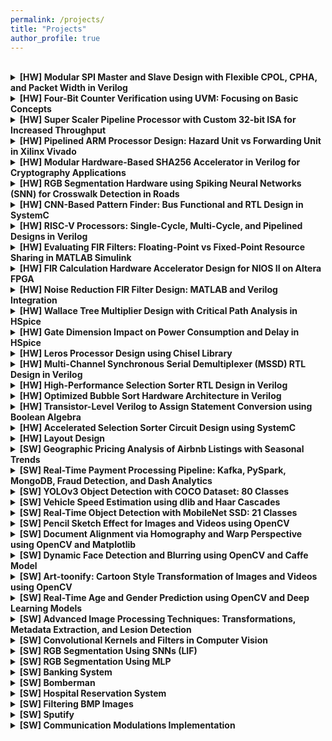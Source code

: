 ```yaml
---
permalink: /projects/
title: "Projects"
author_profile: true
---
```

<br>

<details>
  <summary>
    <strong>[HW] Modular SPI Master and Slave Design with Flexible CPOL, CPHA, and Packet Width in Verilog</strong>
  </summary>
  <p>
    Designed a modular SPI master and slave supporting different CPOL and CPHA along with different packet width, enabling flexible serial communication.
    <br>
    <!-- 🔗 <a href="https://github.com/amirhjrad/VLSI_layout" target="_blank">View on GitHub</a> -->
  </p>
</details>

<details>
  <summary>
    <strong>[HW] Four-Bit Counter Verification using UVM: Focusing on Basic Concepts</strong>
  </summary>
  <p>
    Testing a four-bit counter using universal verification methodology (UVM) focusing on basic concepts, Sequencer, Driver, etc.
    <br>
    <!-- 🔗 <a href="https://github.com/amirhjrad/VLSI_layout" target="_blank">View on GitHub</a> -->
  </p>
</details>

<details>
  <summary>
    <strong>[HW] Super Scaler Pipeline Processor with Custom 32-bit ISA for Increased Throughput</strong>
  </summary>
  <p>
      Designed a Super Scaler Pipeline Processor, with fully customized 32bit Instruction Set Architecture (ISA), aiming to increase the throughput.
    <br>
    <!-- 🔗 <a href="https://github.com/amirhjrad/VLSI_layout" target="_blank">View on GitHub</a> -->
  </p>
</details>

<details>
  <summary>
    <strong>[HW] Pipelined ARM Processor Design: Hazard Unit vs Forwarding Unit in Xilinx Vivado</strong>
  </summary>
  <p>
     Designed a pipelined ARM processor, exploring the differences between leveraging hazard unit and forwarding unit in terms of latency using Xilinx Vivado.
    <br>
    <!-- 🔗 <a href="https://github.com/amirhjrad/VLSI_layout" target="_blank">View on GitHub</a> -->
  </p>
</details>

<details>
  <summary>
    <strong>[HW] Modular Hardware-Based SHA256 Accelerator in Verilog for Cryptography Applications</strong>
  </summary>
  <p>
     Designed modular hardware-based SHA256, aiming to accelerate hash generating built on SHA256 algorithm in the field of Cryptography using Verilog.
    <br>
    <!-- 🔗 <a href="https://github.com/amirhjrad/VLSI_layout" target="_blank">View on GitHub</a> -->
  </p>
</details>

<details>
  <summary>
    <strong>[HW] RGB Segmentation Hardware using Spiking Neural Networks (SNN) for Crosswalk Detection in Roads</strong>
  </summary>
  <p>
     Design a hardware for RGB segmentation based on spiking neural networks (SNN) to detect crosswalks in the roads using Verilog and Q16.16 fixed-point binary representation.
    <br>
    <!-- 🔗 <a href="https://github.com/amirhjrad/VLSI_layout" target="_blank">View on GitHub</a> -->
  </p>
</details>

<details>
  <summary>
    <strong>[HW] CNN-Based Pattern Finder: Bus Functional and RTL Design in SystemC</strong>
  </summary>
  <p>
    Design both bus functional and RT level design of a Pattern Finder using CNNs (Convolutional Neural Networks) to detect specific patterns of its input image using systemC.
    <br>
    🔗 <a href="https://github.com/amirhjrad/CNN" target="_blank">View on GitHub</a>
  </p>
</details>

<details>
  <summary>
    <strong>[HW] RISC-V Processors: Single-Cycle, Multi-Cycle, and Pipelined Designs in Verilog</strong>
  </summary>
  <p>
    Designed single-cycle, multi-cycle, and pipeline RISC-V processors in Verilog, developing instruction sets, control units, and datapaths, with strong expertise in computer architecture and instruction pipelining.
    <br>
    🔗 <a href="https://github.com/amirhjrad/Risc-v" target="_blank">View on GitHub</a>
  </p>
</details>

<details>
  <summary>
    <strong>[HW] Evaluating FIR Filters: Floating-Point vs Fixed-Point Resource Sharing in MATLAB Simulink</strong>
  </summary>
  <p>
     Evaluating FIR Filters using MATLAB Simulink in order to compare the influence of floating-point and fixed-point in resource sharing.
    <br>
    🔗 <a href="https://github.com/amirhjrad/ESL_2" target="_blank">View on GitHub</a>
  </p>
</details>

<details>
  <summary>
    <strong>[HW] FIR Calculation Hardware Accelerator Design for NIOS II on Altera FPGA</strong>
  </summary>
  <p>
    Designing a hardware accelerator for FIR calculation based on the NIOS II processor of Altera FPGA board.
    <br>
    <!-- 🔗 <a href="https://github.com/amirhjrad/VLSI_layout" target="_blank">View on GitHub</a> -->
  </p>
</details>

<details>
  <summary>
    <strong>[HW] Noise Reduction FIR Filter Design: MATLAB and Verilog Integration</strong>
  </summary>
  <p>
    Designing a FIR filter for the purpose of noise reduction using the integration of MATLAB and Verilog.
    <br>
    <!-- 🔗 <a href="https://github.com/amirhjrad/VLSI_layout" target="_blank">View on GitHub</a> -->
  </p>
</details>

<details>
  <summary>
    <strong>[HW] Wallace Tree Multiplier Design with Critical Path Analysis in HSpice</strong>
  </summary>
  <p>
     Designing a multiplier using Wallace Tree Algorithm using HSpice in order to find critical path and evaluate its potential violations (hold time/ setup time violation).
    <br>
    🔗 <a href="https://github.com/amirhjrad/VLSI_WALLACE" target="_blank">View on GitHub</a>
  </p>
</details>

<details>
  <summary>
    <strong>[HW] Gate Dimension Impact on Power Consumption and Delay in HSpice</strong>
  </summary>
  <p>
    Investigating the effect of gate dimensions on power consumption and delay using HSpice and required library
    <br>
    🔗 <a href="https://github.com/amirhjrad/VLSI_CA2" target="_blank">View on GitHub</a>
  </p>
</details>

<details>
  <summary>
    <strong>[HW] Leros Processor Design using Chisel Library</strong>
  </summary>
  <p>
      Designing Leros Processor using Chisel library comparing its advantages compared to hardware description languages.
    <br>
    🔗 <a href="https://github.com/amirhjrad/ESL_leros" target="_blank">View on GitHub</a>
  </p>
</details>

<details>
  <summary>
    <strong>[HW] Multi-Channel Synchronous Serial Demultiplexer (MSSD) RTL Design in Verilog</strong>
  </summary>
  <p>
     Designed RTL architecture of a multi-channel synchronous serial demultiplexer (MSSD) in Verilog, ensuring seamless multi-channel communication with proficient logic design and synchronization.
    <br>
    🔗 <a href="https://github.com/amirhjrad/MSSD" target="_blank">View on GitHub</a>
  </p>
</details>

<details>
  <summary>
    <strong>[HW] High-Performance Selection Sorter RTL Design in Verilog</strong>
  </summary>
  <p>
      Developed a high-performance Selection Sorter RTL in Verilog, demonstrating expertise in efficient sorting algorithms, RTL coding, and hardware optimization.
    <br>
    🔗 <a href="https://github.com/amirhjrad/SSC" target="_blank">View on GitHub</a>
  </p>
</details>

<details>
  <summary>
    <strong>[HW] Optimized Bubble Sort Hardware Architecture in Verilog</strong>
  </summary>
  <p>
     Designed and implemented a robust Bubble Sort hardware architecture in Verilog, optimizing sorting algorithms for performance and demonstrating proficiency in coding and hardware optimization.
    <br>
    🔗 <a href="https://github.com/amirhjrad/BubbleSorter" target="_blank">View on GitHub</a>
  </p>
</details>

<details>
  <summary>
    <strong>[HW] Transistor-Level Verilog to Assign Statement Conversion using Boolean Algebra</strong>
  </summary>
  <p>
     Developed a C++ program able to convert transistor level Verilog codes to “assign” statements in order to redesign existing designs using Boolean Algebra equations.
    <br>
    🔗 <a href="https://github.com/amirhjrad/OO_1" target="_blank">View on GitHub</a>
  </p>
</details>

<details>
  <summary>
    <strong>[HW] Accelerated Selection Sorter Circuit Design using SystemC</strong>
  </summary>
  <p>
     Design a Selection Sorter Circuit (SSC) to accelerate its timing and enhance sequential circuit using systemC hardware design language.
    <br>
    🔗 <a href="https://github.com/amirhjrad/SSC_SC" target="_blank">View on GitHub</a>
  </p>
</details>


<details>
  <summary>
    <strong>[HW] Layout Design</strong>
  </summary>
  <p>
     Layout design using L-edit and S-edit regarding certain design rules in VLSI course.
    <br>
    🔗 <a href="https://github.com/amirhjrad/VLSI_layout" target="_blank">View on GitHub</a>
  </p>
</details>

<details>
  <summary>
    <strong>[SW] Geographic Pricing Analysis of Airbnb Listings with Seasonal Trends</strong>
  </summary>
  <p>
    Built a Tableau dashboard, analyzing 50K+ Airbnb listings, revealing geographic pricing host strategies, and seasonal trends using LOD calculations and interactive filters.
    <br>
    <!-- 🔗 <a href="https://github.com/amirhjrad/amirhjrad.github.io" target="_blank">View on GitHub</a> -->
  </p>
</details>

<details>
  <summary>
    <strong>[SW] Real-Time Payment Processing Pipeline: Kafka, PySpark, MongoDB, Fraud Detection, and Dash Analytics</strong>
  </summary>
  <p>
     Built a Kafka-PySpark-MongoDB pipeline, for real-time payment processing, fraud detection, and Dash-powered analytics, handling 100+ events/min.
    <br>
    <!-- 🔗 <a href="https://github.com/amirhjrad/bank" target="_blank">View on GitHub</a> -->
  </p>
</details>

<details>
  <summary>
    <strong>[SW] YOLOv3 Object Detection with COCO Dataset: 80 Classes</strong>
  </summary>
  <p>
     YOLOv3 Object Detection, developed a Jupyter Notebook implementing YOLOv3 (COCO dataset) to detect 80 object classes, drawing labeled bounding boxes with confidence scores using OpenCV.
    <br>
    <!-- 🔗 <a href="https://github.com/amirhjrad/BubbleSorter" target="_blank">View on GitHub</a> -->
  </p>
</details>

<details>
  <summary>
    <strong>[SW] Vehicle Speed Estimation using dlib and Haar Cascades</strong>
  </summary>
  <p>
    Vehicle Speed Detection, engineered a Jupyter Notebook to track cars in videos using dlib and Haar Cascades, estimating speed (km/hr) via pixel displacement and saving annotated output.
    <br>
    <!-- 🔗 <a href="https://github.com/amirhjrad/CA3" target="_blank">View on GitHub</a> -->
  </p>
</details>

<details>
  <summary>
    <strong>[SW] Real-Time Object Detection with MobileNet SSD: 21 Classes</strong>
  </summary>
  <p>
     Real-Time Object Detection (MobileNet SSD), designed a Jupyter Notebook for object detection using MobileNet SSD (21 classes), processing images, webcam feeds, and videos with bounding boxes and FPS overlay.
    <br>
    <!-- 🔗 <a href="https://github.com/amirhjrad/CA5" target="_blank">View on GitHub</a> -->
  </p>
</details>

<details>
  <summary>
    <strong>[SW] Pencil Sketch Effect for Images and Videos using OpenCV</strong>
  </summary>
  <p>
     Face Sketch Effect for Images/Videos, implemented a Jupyter Notebook to convert images and videos into pencil sketches using OpenCV’s grayscale inversion and Gaussian blur, optimized for real-time webcam processing.
    <br>
    <!-- 🔗 <a href="https://github.com/amirhjrad/CNN" target="_blank">View on GitHub</a> -->
  </p>
</details>

<details>
  <summary>
    <strong>[SW] Document Alignment via Homography and Warp Perspective using OpenCV and Matplotlib</strong>
  </summary>
  <p>
    Image Alignment, developed a Jupyter Notebook to align scanned documents to reference templates using OpenCV’s homography and warpPerspective, with Matplotlib visualization.
    <br>
    <!-- 🔗 <a href="https://github.com/amirhjrad/ESL_2" target="_blank">View on GitHub</a> -->
  </p>
</details>

<details>
  <summary>
    <strong>[SW] Dynamic Face Detection and Blurring using OpenCV and Caffe Model</strong>
  </summary>
  <p>
     Face Detection & Blurring, created a Jupyter Notebook leveraging OpenCV’s Caffe model to detect and dynamically blur faces in images, live webcam streams, and video files with confidence-based filtering.
    <br>
    <!-- 🔗 <a href="https://github.com/amirhjrad/esl_leros" target="_blank">View on GitHub</a> -->
  </p>
</details>

<details>
  <summary>
    <strong>[SW] Art-toonify: Cartoon Style Transformation of Images and Videos using OpenCV</strong>
  </summary>
  <p>
    artoonify Images/Videos, built a Python application in Jupyter Notebook to transform images and videos into cartoon style art using OpenCV, incorporating edge masking, bilateral filtering, and FPS visualization.
    <br>
    <!-- 🔗 <a href="https://github.com/amirhjrad/Filter-Image" target="_blank">View on GitHub</a> -->
  </p>
</details>

<details>
  <summary>
    <strong>[SW] Real-Time Age and Gender Prediction using OpenCV and Deep Learning Models</strong>
  </summary>
  <p>
    Age & Gender Detection, developed a Jupyter Notebook for real-time age and gender prediction using OpenCV and pre-trained Caffe/TensorFlow models, processing images, webcam feeds, and videos with FPS monitoring.
    <br>
    <!-- 🔗 <a href="https://github.com/amirhjrad/hospital" target="_blank">View on GitHub</a> -->
  </p>
</details>

<details>
  <summary>
    <strong>[SW] Advanced Image Processing Techniques: Transformations, Metadata Extraction, and Lesion Detection</strong>
  </summary>
  <p>
    Image Processing and Analysis, using Jupyter Notebooks with Python libraries (PIL, OpenCV, NumPy, Matplotlib, scikit-image, and exiftool) to demonstrate image processing techniques—including transformations, metadata extraction, similarity comparison, and lesion detection.
    <br>
    <!-- 🔗 <a href="https://github.com/amirhjrad/LCS" target="_blank">View on GitHub</a> -->
  </p>
</details>

<details>
  <summary>
    <strong>[SW] Convolutional Kernels and Filters in Computer Vision</strong>
  </summary>
  <p>
     Developed a Jupyter Notebook on convolution, kernels, and 1D and 2D filters, in the context of computer Vision and Signal processing, blending theory and practical implementations.
    <br>
    <!-- 🔗 <a href="https://github.com/amirhjrad/MSSD" target="_blank">View on GitHub</a> -->
  </p>
</details>

<details>
  <summary>
    <strong>[SW] RGB Segmentation Using SNNs (LIF)</strong>
  </summary>
  <p>
     Designing and training a LIF model of spiking neural networks (SNN) for the purpose of RGB segmentation specified to crosswalk detection of the input image.
    <br>
    <!-- 🔗 <a href="https://github.com/amirhjrad/OO_1" target="_blank">View on GitHub</a> -->
  </p>
</details>

<details>
  <summary>
    <strong>[SW] RGB Segmentation Using MLP</strong>
  </summary>
  <p>
     Designing and training a multi-layer-perceptron (MLP) from the scratch for the purpose of RGB segmentation specified to crosswalk detection of the input image.
    <br>
    <!-- 🔗 <a href="https://github.com/amirhjrad/Risc-v" target="_blank">View on GitHub</a> -->
  </p>
</details>

<details>
  <summary>
    <strong>[SW] Banking System</strong>
  </summary>
  <p>
    Designed a comprehensive banking system in C++ with account management, transaction processing, and data security, utilizing object-oriented programming for modularity and extensibility.
    <br>
    🔗 <a href="https://github.com/amirhjrad/bank" target="_blank">View on GitHub</a>
  </p>
</details>

<details>
  <summary>
    <strong>[SW] Bomberman</strong>
  </summary>
  <p>
    Developed a captivating Bomberman game in C++ with engaging mechanics, graphics, and sound effects, showcasing proficiency in game development using object-oriented programming and C++ graphics libraries, algorithms, and data structures.
    <br>
    🔗 <a href="https://github.com/amirhjrad/CA5" target="_blank">View on GitHub</a>
  </p>
</details>

<details>
  <summary>
    <strong>[SW] Hospital Reservation System</strong>
  </summary>
  <p>
    Designed a hospital reservation system in C++ for efficient appointment scheduling and management, ensuring reliability, scalability, and data integrity through sound software engineering principles.
    <br>
    🔗 <a href="https://github.com/amirhjrad/hospital" target="_blank">View on GitHub</a>
  </p>
</details>

<details>
  <summary>
    <strong>[SW] Filtering BMP Images</strong>
  </summary>
  <p>
    Developed a C++ filter app for applying effects to BMP images and saving modified versions, demonstrating expertise in image processing algorithms and file handling leveraging object-oriented programming concepts.
    <br>
    🔗 <a href="https://github.com/amirhjrad/filter-image" target="_blank">View on GitHub</a>
  </p>
</details>

<details>
  <summary>
    <strong>[SW] Sputify</strong>
  </summary>
  <p>
    Created the Spotify-like web application named Sputify in C++, applying object-oriented programming principles on music streaming, playlist management, and user authentication, showcasing skills in web development, database integration, and server-side programming.
    <br>
    🔗 <a href="https://github.com/amirhjrad/Sputify" target="_blank">View on GitHub</a>
  </p>
</details>

<details>
  <summary>
    <strong>[SW] Communication Modulations Implementation</strong>
  </summary>
  <p>
    Designed and implemented analog and digital signal modulation methods (AM, DSB, SSB, PM, FM) in MATLAB, 
    evaluating performance with and without noise, and developed a strong understanding of digital modulation techniques like 
    PCM and PWM. 
    <br>
    🔗 <a href="https://github.com/amirhjrad/CA3" target="_blank">View on GitHub</a>
  </p>
</details>


